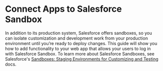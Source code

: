 # Connect Apps to Salesforce Sandbox
In addition to its production system, Salesforce offers sandboxes, so you can isolate customization and development work from your production environment until you’re ready to deploy changes. This guide will show you how to add functionality to your web app that allows your users to log in with Salesforce Sandbox.
To learn more about Salesforce Sandboxes, see Salesforce's [Sandboxes: Staging Environments for Customizing and Testing](https://help.salesforce.com/articleView?id=deploy_sandboxes_intro.htm&type=5) docs.
